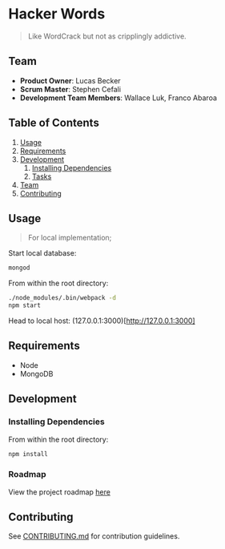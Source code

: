 # Hacker Words

> Like WordCrack but not as cripplingly addictive.

## Team

  - __Product Owner__: Lucas Becker
  - __Scrum Master__: Stephen Cefali
  - __Development Team Members__: Wallace Luk, Franco Abaroa

## Table of Contents

1. [Usage](#Usage)
1. [Requirements](#requirements)
1. [Development](#development)
    1. [Installing Dependencies](#installing-dependencies)
    1. [Tasks](#tasks)
1. [Team](#team)
1. [Contributing](#contributing)

## Usage

> For local implementation;

Start local database:

```sh
mongod
```

From within the root directory:

```sh
./node_modules/.bin/webpack -d 
npm start
```

Head to local host: (127.0.0.1:3000)[http://127.0.0.1:3000]

## Requirements

- Node
- MongoDB

## Development

### Installing Dependencies

From within the root directory:

```sh
npm install
```

### Roadmap

View the project roadmap [here](https://github.com/EthicalPickles/2016-09-greenfield/issues)


## Contributing

See [CONTRIBUTING.md](CONTRIBUTING.md) for contribution guidelines.

